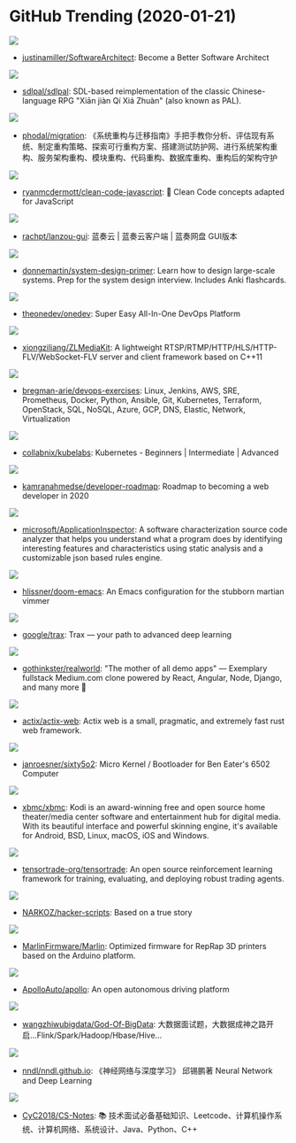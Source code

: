 # GitHub Trending (2020-01-21)

![](https://img.shields.io/badge/none-New%201-green?style=flat-square&logo=appveyor)
- [justinamiller/SoftwareArchitect](https://github.com/justinamiller/SoftwareArchitect): Become a Better Software Architect

![](https://img.shields.io/badge/Objective-C-New%2079-green?style=flat-square&logo=appveyor)
- [sdlpal/sdlpal](https://github.com/sdlpal/sdlpal): SDL-based reimplementation of the classic Chinese-language RPG "Xiān jiàn Qí Xiá Zhuàn" (also known as PAL).

![](https://img.shields.io/badge/Java-New%20247-green?style=flat-square&logo=appveyor)
- [phodal/migration](https://github.com/phodal/migration): 《系统重构与迁移指南》手把手教你分析、评估现有系统、制定重构策略、探索可行重构方案、搭建测试防护网、进行系统架构重构、服务架构重构、模块重构、代码重构、数据库重构、重构后的架构守护

![](https://img.shields.io/badge/JavaScript-New%20594-green?style=flat-square&logo=appveyor)
- [ryanmcdermott/clean-code-javascript](https://github.com/ryanmcdermott/clean-code-javascript): 🛁 Clean Code concepts adapted for JavaScript

![](https://img.shields.io/badge/Python-New%2027-green?style=flat-square&logo=appveyor)
- [rachpt/lanzou-gui](https://github.com/rachpt/lanzou-gui): 蓝奏云 | 蓝奏云客户端 | 蓝奏网盘 GUI版本

![](https://img.shields.io/badge/Python-New%20180-green?style=flat-square&logo=appveyor)
- [donnemartin/system-design-primer](https://github.com/donnemartin/system-design-primer): Learn how to design large-scale systems. Prep for the system design interview. Includes Anki flashcards.

![](https://img.shields.io/badge/Java-New%20492-green?style=flat-square&logo=appveyor)
- [theonedev/onedev](https://github.com/theonedev/onedev): Super Easy All-In-One DevOps Platform

![](https://img.shields.io/badge/C%2B%2B-New%2034-green?style=flat-square&logo=appveyor)
- [xiongziliang/ZLMediaKit](https://github.com/xiongziliang/ZLMediaKit): A lightweight RTSP/RTMP/HTTP/HLS/HTTP-FLV/WebSocket-FLV server and client framework based on C++11

![](https://img.shields.io/badge/Python-New%20254-green?style=flat-square&logo=appveyor)
- [bregman-arie/devops-exercises](https://github.com/bregman-arie/devops-exercises): Linux, Jenkins, AWS, SRE, Prometheus, Docker, Python, Ansible, Git, Kubernetes, Terraform, OpenStack, SQL, NoSQL, Azure, GCP, DNS, Elastic, Network, Virtualization

![](https://img.shields.io/badge/HTML-New%20250-green?style=flat-square&logo=appveyor)
- [collabnix/kubelabs](https://github.com/collabnix/kubelabs): Kubernetes - Beginners | Intermediate | Advanced

![](https://img.shields.io/badge/none-New%20141-green?style=flat-square&logo=appveyor)
- [kamranahmedse/developer-roadmap](https://github.com/kamranahmedse/developer-roadmap): Roadmap to becoming a web developer in 2020

![](https://img.shields.io/badge/C%23-New%20377-green?style=flat-square&logo=appveyor)
- [microsoft/ApplicationInspector](https://github.com/microsoft/ApplicationInspector): A software characterization source code analyzer that helps you understand what a program does by identifying interesting features and characteristics using static analysis and a customizable json based rules engine.

![](https://img.shields.io/badge/Emacs%20Lisp-New%2028-green?style=flat-square&logo=appveyor)
- [hlissner/doom-emacs](https://github.com/hlissner/doom-emacs): An Emacs configuration for the stubborn martian vimmer

![](https://img.shields.io/badge/Jupyter%20Notebook-New%20206-green?style=flat-square&logo=appveyor)
- [google/trax](https://github.com/google/trax): Trax — your path to advanced deep learning

![](https://img.shields.io/badge/JavaScript-New%20176-green?style=flat-square&logo=appveyor)
- [gothinkster/realworld](https://github.com/gothinkster/realworld): "The mother of all demo apps" — Exemplary fullstack Medium.com clone powered by React, Angular, Node, Django, and many more 🏅

![](https://img.shields.io/badge/Rust-New%2067-green?style=flat-square&logo=appveyor)
- [actix/actix-web](https://github.com/actix/actix-web): Actix web is a small, pragmatic, and extremely fast rust web framework.

![](https://img.shields.io/badge/Assembly-New%2026-green?style=flat-square&logo=appveyor)
- [janroesner/sixty5o2](https://github.com/janroesner/sixty5o2): Micro Kernel / Bootloader for Ben Eater's 6502 Computer

![](https://img.shields.io/badge/C%2B%2B-New%2040-green?style=flat-square&logo=appveyor)
- [xbmc/xbmc](https://github.com/xbmc/xbmc): Kodi is an award-winning free and open source home theater/media center software and entertainment hub for digital media. With its beautiful interface and powerful skinning engine, it's available for Android, BSD, Linux, macOS, iOS and Windows.

![](https://img.shields.io/badge/Python-New%2041-green?style=flat-square&logo=appveyor)
- [tensortrade-org/tensortrade](https://github.com/tensortrade-org/tensortrade): An open source reinforcement learning framework for training, evaluating, and deploying robust trading agents.

![](https://img.shields.io/badge/JavaScript-New%20154-green?style=flat-square&logo=appveyor)
- [NARKOZ/hacker-scripts](https://github.com/NARKOZ/hacker-scripts): Based on a true story

![](https://img.shields.io/badge/C%2B%2B-New%205-green?style=flat-square&logo=appveyor)
- [MarlinFirmware/Marlin](https://github.com/MarlinFirmware/Marlin): Optimized firmware for RepRap 3D printers based on the Arduino platform.

![](https://img.shields.io/badge/C%2B%2B-New%2019-green?style=flat-square&logo=appveyor)
- [ApolloAuto/apollo](https://github.com/ApolloAuto/apollo): An open autonomous driving platform

![](https://img.shields.io/badge/none-New%2043-green?style=flat-square&logo=appveyor)
- [wangzhiwubigdata/God-Of-BigData](https://github.com/wangzhiwubigdata/God-Of-BigData): 大数据面试题，大数据成神之路开启...Flink/Spark/Hadoop/Hbase/Hive...

![](https://img.shields.io/badge/HTML-New%2029-green?style=flat-square&logo=appveyor)
- [nndl/nndl.github.io](https://github.com/nndl/nndl.github.io): 《神经网络与深度学习》 邱锡鹏著 Neural Network and Deep Learning

![](https://img.shields.io/badge/Java-New%20230-green?style=flat-square&logo=appveyor)
- [CyC2018/CS-Notes](https://github.com/CyC2018/CS-Notes): 📚 技术面试必备基础知识、Leetcode、计算机操作系统、计算机网络、系统设计、Java、Python、C++

